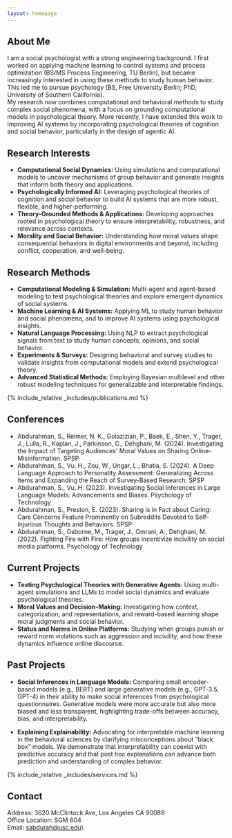 ```yaml
---
layout: homepage
---
```


## About Me
I am a social psychologist with a strong engineering background. 
I first worked on applying machine learning to control systems and process optimization (BS/MS Process Engineering, TU Berlin), 
but became increasingly interested in using these methods to study human behavior. 
This led me to pursue psychology (BS, Free University Berlin; PhD, University of Southern California).  
My research now combines computational and behavioral methods to study complex social phenomena, with a focus on grounding computational models in psychological theory. 
More recently, I have extended this work to improving AI systems by incorporating psychological theories of cognition and social behavior, particularly in the design of agentic AI.   

## Research Interests

- **Computational Social Dynamics:** Using simulations and computational models to uncover mechanisms of group behavior and generate insights that inform both theory and applications.  
- **Psychologically Informed AI:** Leveraging psychological theories of cognition and social behavior to build AI systems that are more robust, flexible, and higher-performing.  
- **Theory-Grounded Methods & Applications:** Developing approaches rooted in psychological theory to ensure interpretability, robustness, and relevance across contexts.  
- **Morality and Social Behavior:** Understanding how moral values shape consequential behaviors in digital environments and beyond, including conflict, cooperation, and well-being.  

## Research Methods

- **Computational Modeling & Simulation:** Multi-agent and agent-based modeling to test psychological theories and explore emergent dynamics of social systems.
- **Machine Learning & AI Systems:** Applying ML to study human behavior and social phenomena, and to improve AI systems using psychological insights.  
- **Natural Language Processing:** Using NLP to extract psychological signals from text to study human concepts, opinions, and social behavior.  
- **Experiments & Surveys:** Designing behavioral and survey studies to validate insights from computational models and extend psychological theory.
- **Advanced Statistical Methods:** Employing Bayesian multilevel and other robust modeling techniques for generalizable and interpretable findings.

<!-- ## News -->
<!--  -->
<!-- - **[October. 2025]** Coming soon. -->


{% include_relative _includes/publications.md %} 

## Conferences 
- Abdurahman, S., Reimer, N. K., Golazizian, P., Baek, E., Shen, Y., Trager, J., Lulla, R., Kaplan, J., Parkinson, C., Dehghani, M. (2024). Investigating the Impact of Targeting Audiences' Moral Values on Sharing Online-Misinformation. SPSP
- Abdurahman, S., Vu, H., Zou, W., Ungar, L., Bhatia, S. (2024). A Deep Language Approach to Personality Assessment: Generalizing Across Items and Expanding the Reach of Survey-Based Research. SPSP
- Abdurahman, S., Vu, H. (2023). Investigating Social Inferences in Large Language Models: Advancements and Biases. Psychology of Technology
- Abdurahman, S., Preston, E. (2023). Sharing is in Fact about Caring: Care Concerns Feature Prominently on Subreddits Devoted to Self-Injurious Thoughts and Behaviors. SPSP
- Abdurahman, S., Osborne, M., Trager, J., Omrani, A., Dehghani, M. (2022). Fighting Fire with Fire: How groups incentivize incivility on social media platforms. Psychology of Technology

## Current Projects 
- **Testing Psychological Theories with Generative Agents:** Using multi-agent simulations and LLMs to model social dynamics and evaluate psychological theories.  
- **Moral Values and Decision-Making:** Investigating how context, categorization, and representations, and reward-based learning shape moral judgments and social behavior.  
- **Status and Norms in Online Platforms:** Studying when groups punish or reward norm violations such as aggression and incivility, and how these dynamics influence online discourse.  

## Past Projects

- **Social Inferences in Language Models:** Comparing small encoder-based models (e.g., BERT) and large generative models (e.g., GPT-3.5, GPT-4) in their ability to make social inferences from psychological questionnaires. Generative models were more accurate but also more biased and less transparent, highlighting trade-offs between accuracy, bias, and interpretability.  

- **Explaining Explainability:** Advocating for interpretable machine learning in the behavioral sciences by clarifying misconceptions about “black box” models. We demonstrate that interpretability can coexist with predictive accuracy and that post hoc explanations can advance both prediction and understanding of complex behavior.  

{% include_relative _includes/services.md %}

## Contact 
Address: 3620 McClintock Ave, Los Angeles CA 90089\
Office Location: SGM 604\
Email: sabdurah@usc.edu\
<!-- Phone: (XXX) XXX-XXXX --> 


